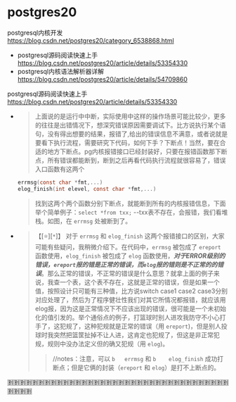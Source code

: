 
# postgres20

postgresql内核开发 https://blog.csdn.net/postgres20/category_6538868.html
- postgresql源码阅读快速上手 https://blog.csdn.net/postgres20/article/details/53354330
- postgresql内核语法解析器详解 https://blog.csdn.net/postgres20/article/details/54709860

postgresql源码阅读快速上手 https://blog.csdn.net/postgres20/article/details/53354330  
- > 上面说的是运行中中断，实际使用中这样的操作场景可能比较少，更多的往往是出错情况下，想深究错误原因需要调试下。比方说执行某个语句，没有得出想要的结果，报错了,给出的错误信息不满意，或者说就是要看下执行流程，需要研究下代码，如何下手？下断点！当然，要在合适的地方下断点。pg内核报错接口已经封装好，只要在报错函数那下断点，所有错误都能断到，断到之后再看代码执行流程就很容易了，错误入口函数有这两个
  ```c
  errmsg(const char *fmt,...)
  elog_finish(int elevel, const char *fmt,...)
  ```
  > 找到这两个两个函数分别下断点，就能断到所有的内核报错信息，下面举个简单例子：`select *from txx;`   --txx表不存在，会报错，我们看堆栈。如图，在 `errmsg` 处被断到了。
- > 【[:star:][`*`]】 对于 `errmsg` 和 `elog_finish` 这两个报错接口的区别，大家可能有些疑问，我稍微介绍下。在代码中，`errmsg` 被包成了 `ereport` 函数使用，`elog_finish` 被包成了 `elog` 函数使用，***对于ERROR级别的错误，`ereport`报的错是正常的错误，而`elog`报的错则是不正常的的错误***。那么正常的错误，不正常的错误是什么意思？就拿上面的例子来说，我查一个表，这个表不存在，这就是正常的错误，但是如果一个值，按照设计只可能有三种值，比方说switch case1 case2 case3分别对应处理了，然后为了程序健壮性我们对其它所情况都报错，就应该用elog报，因为这是正常情况下不应该出现的错误，很可能是一个未初始化的值引发的。举个通俗点的例子，打篮球时别人进攻我防守不小心打手了，这犯规了，这种犯规就是正常的错误（用 `ereport`)，但是别人投球时我突然把篮筐扯掉不让人进，这肯定也犯规了，但这是非正常犯规，规则中没办法定义但的确又犯规（用 `elog`)。
  >> //notes：注意，可以 `b	errmsg` 和 `b	elog_finish` 成功打断点；但是它俩的封装（`ereport` 和 `elog`）是打不上断点的。

:u5272::u5272::u5272::u5272::u5272::u5272::u5272::u5272::u5272::u5272::u5272::u5272::u5272::u5272::u5272::u5272::u5272::u5272::u5272::u5272::u5272::u5272::u5272::u5272::u5272::u5272::u5272::u5272::u5272::u5272::u5272::u5272::u5272::u5272::u5272::u5272::u5272::u5272::u5272::u5272:
